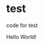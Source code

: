 # test
code for test
<!DOCTYPE html>
<html>
<head>
<title>test</title>
</head>
<body>
<p>Hello World!</p>
</body>
</html>
